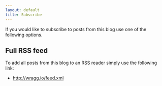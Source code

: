 ```yaml
---
layout: default
title: Subscribe
---
```


If you would like to subscribe to posts from this blog use one of the following options.

## Full RSS feed

To add all posts from this blog to an RSS reader simply use the following link: 

- http://wragg.io/feed.xml